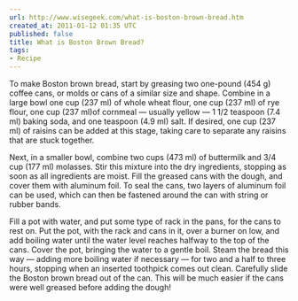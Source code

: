 ```yaml
---
url: http://www.wisegeek.com/what-is-boston-brown-bread.htm
created_at: 2011-01-12 01:35 UTC
published: false
title: What is Boston Brown Bread?
tags:
- Recipe
---
```


To make Boston brown bread, start by greasing two one-pound (454 g) coffee cans, or molds or cans of a similar size and shape. Combine in a large bowl one cup (237 ml) of whole wheat flour, one cup (237 ml) of rye flour, one cup (237 ml)of cornmeal — usually yellow — 1 1/2 teaspoon (7.4 ml) baking soda, and one teaspoon (4.9 ml) salt. If desired, one cup (237 ml) of raisins can be added at this stage, taking care to separate any raisins that are stuck together.

Next, in a smaller bowl, combine two cups (473 ml) of buttermilk and 3/4 cup (177 ml) molasses. Stir this mixture into the dry ingredients, stopping as soon as all ingredients are moist. Fill the greased cans with the dough, and cover them with aluminum foil. To seal the cans, two layers of aluminum foil can be used, which can then be fastened around the can with string or rubber bands.

Fill a pot with water, and put some type of rack in the pans, for the cans to rest on. Put the pot, with the rack and cans in it, over a burner on low, and add boiling water until the water level reaches halfway to the top of the cans. Cover the pot, bringing the water to a gentle boil. Steam the bread this way — adding more boiling water if necessary — for two and a half to three hours, stopping when an inserted toothpick comes out clean. Carefully slide the Boston brown bread out of the can. This will be much easier if the cans were well greased before adding the dough!
